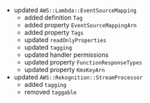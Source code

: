 - updated `AWS::Lambda::EventSourceMapping`
  - added definition `Tag`
  - added property `EventSourceMappingArn`
  - added property `Tags`
  - updated `readOnlyProperties`
  - updated `tagging`
  - updated handler permissions
  - updated property `FunctionResponseTypes`
  - updated property `KmsKeyArn`
- updated `AWS::Rekognition::StreamProcessor`
  - added `tagging`
  - removed `taggable`
